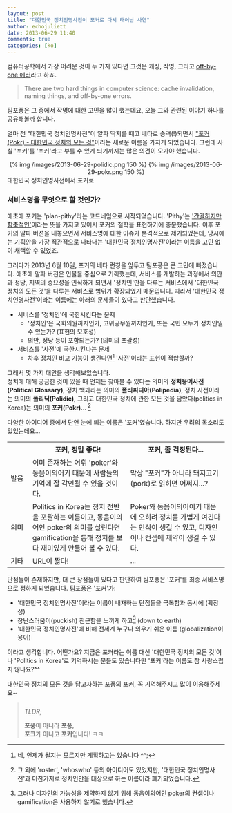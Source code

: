 ```yaml
---
layout: post
title: "대한민국 정치인명사전이 포커로 다시 태어난 사연"
author: echojuliett
date: 2013-06-29 11:40
comments: true
categories: [ko]
---
```



컴퓨터공학에서 가장 어려운 것이 두 가지 있다면 그것은 캐싱, 작명, 그리고 <a href="http://en.wikipedia.org/wiki/Off-by-one_error">off-by-one 에러</a>라고 하죠.

> There are two hard things in computer science: cache invalidation, naming things, and off-by-one errors.

팀포퐁은 그 중에서 작명에 대한 고민을 많이 했는데요, 오늘 그와 관련된  이야기 하나를 공유해볼까 합니다.<!-- more -->

얼마 전 "대한민국 정치인명사전"이 알파 딱지를 떼고 베타로 승격(!)되면서 ["포커(Pokr) - 대한민국 정치의 모든 것"](http://pokr.kr)이라는 새로운 이름을 가지게 되었습니다.
그런데 사실 '포커'를 '포커'라고 부를 수 있게 되기까지는 많은 의견이 오가야 했습니다.

<center>
{% img /images/2013-06-29-polidic.png 150 %}
<i class="icon-arrow-right"></i>
{% img /images/2013-06-29-pokr.png 150 %}
</center>
<div class="caption">대한민국 정치인명사전에서 포커로</div>


### 서비스명을 무엇으로 할 것인가?
애초에 포커는 'plan-pithy'라는 코드네임으로 시작되었습니다.
'Pithy'는 ['간결하지만 함축적인'](http://dictionary.reference.com/browse/pithy)이라는 뜻을 가지고 있어서 포커의 철학을 표현하기에 충분했습니다.
이후 포커의 알파 버젼을 내놓으면서 서비스명에 대한 이슈가 본격적으로 제기되었는데, 당시에는 기획안을 가장 직관적으로 나타내는 '대한민국 정치인명사전'이라는 이름을 고민 없이 채택할 수 있었죠.

그러다가 2013년 6월 10일, 포커의 베타 런칭을 앞두고 팀포퐁은 큰 고민에 빠졌습니다.
애초에 알파 버젼은 인물을 중심으로 기획했는데, 서비스를 개발하는 과정에서 의안과 정당, 지역의 중요성을 인식하게 되면서 '정치인'만을 다루는 서비스에서 '대한민국 정치의 모든 것'을 다루는 서비스로 범위가 확장되었기 때문입니다.
따라서 '대한민국 정치인명사전'이라는 이름에는 아래의 문제들이 있다고 판단했습니다.

- 서비스를 '정치인'에 국한시킨다는 문제
    - '정치인'은 국회의원까지인가, 고위공무원까지인가, 또는 국민 모두가 정치인일 수 있는가? (표현의 모호성)
    - 의안, 정당 등이 포함되는가? (의미의 포괄성)
- 서비스를 '사전'에 국한시킨다는 문제
    - 차후 정치인 비교 기능이 생긴다면[^1] '사전'이라는 표현이 적합할까?

그래서 몇 가지 대안을 생각해보았습니다.<br>
정치에 대해 궁금한 것이 있을 때 언제든 찾아볼 수 있다는 의미의 **정치용어사전(Political Glossary)**, 정치 백과라는 의미의 **폴리피디아(Polipedia)**, 정치 사전이라는 의미의 **폴리딕(Polidic)**, 그리고 대한민국 정치에 관한 모든 것을 담았다(politics in Korea)는 의미의 **포커(Pokr)**... [^3]

다양한 아이디어 중에서 단연 눈에 띄는 이름은 '포커'였습니다.
하지만 우려의 목소리도 있었는데요...

<table class="table">
    <tr>
        <th style="width: 10%;"></th>
        <th style="width: 45%;">포커, 정말 좋다!</th>
        <th style="width: 45%;">포커, 좀 걱정된다...</th>
    </tr>
    <tr>
        <td>발음</td>
        <td>이미 존재하는 어휘 'poker'와 동음이의어기 때문에 사람들의 기억에 잘 각인될 수 있을 것이다.</td>
        <td>막상 "포커"가 아니라 돼지고기(pork)로 읽히면 어쩌지...?</td>
    </tr>
    <tr>
        <td>의미</td>
        <td>Politics in Korea는 정치 전반을 포괄하는 이름이고, 동음이의어인 poker의 의미를 살린다면 gamification을 통해 정치를 보다 재미있게 만들어 볼 수 있다.</td>
        <td>Poker와 동음이의어이기 때문에 오히려 정치를 가볍게 여긴다는 인식이 생길 수 있고, 디자인이나 컨셉에 제약이 생길 수 있다.</td>
    </tr>
    <tr>
        <td>기타</td>
        <td>URL이 짧다!</td>
        <td>...</td>
    </tr>
</table>

단점들이 존재하지만, 더 큰 장점들이 있다고 판단하여 팀포퐁은 '포커'를 최종 서비스명으로 정하게 되었습니다.
팀포퐁은 '포커'가:

- '대한민국 정치인명사전'이라는 이름이 내재하는 단점들을 극복함과 동시에 (확장성)
- 장난스러움이(puckish) 친근함을 느끼게 하고[^5] (down to earth)
- '대한민국 정치인명사전'에 비해 전세계 누구나 외우기 쉬운 이름 (globalization이 용이)

이라고 생각합니다. 어떤가요?
지금은 포커라는 이름 대신 '대한민국 정치의 모든 것'이나 'Politics in Korea'로 기억하시는 분들도 있습니다만 '포커'라는 이름도 참 사랑스럽지 않나요?^^

대한민국 정치의 모든 것을 담고자하는  포퐁의 포커, 꼭 기억해주시고 많이 이용해주세요~

> <span style="line-height: 3em;">*TLDR;*</span><br>
> **포풍**이 아니라 **포퐁**,<br>
> **포크**가 아니고 **포커**입니다! ㅋㅋ



[^1]: 네, 언제가 될지는 모르지만 계획하고는 있습니다 ^^;
[^3]: 그 외에 'roster', 'whoswho' 등의 아이디어도 있었지만, '대한민국 정치인명사전'과 마찬가지로 정치인만을 대상으로 하는 이름이라 폐기되었습니다.
[^5]: 그러나 디자인의 가능성을 제약하지 않기 위해 동음이의어인 poker의 컨셉이나 gamification은 사용하지 않기로 했습니다.
